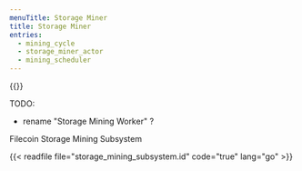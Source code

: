 ```yaml
---
menuTitle: Storage Miner
title: Storage Miner
entries:
  - mining_cycle
  - storage_miner_actor
  - mining_scheduler
---
```


{{<label storage_mining_subsystem>}}

TODO:

- rename "Storage Mining Worker" ?

Filecoin Storage Mining Subsystem

{{< readfile file="storage_mining_subsystem.id" code="true" lang="go" >}}
